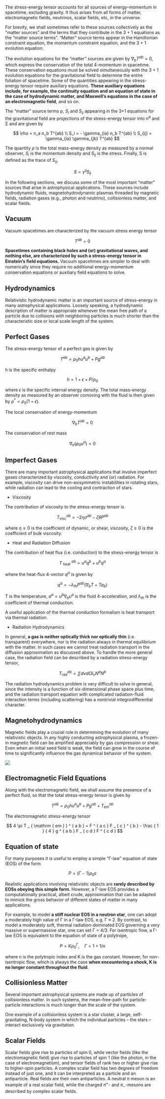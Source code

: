The stress-energy tensor accounts for all sources of energy-momentum in spacetime, excluding gravity. It thus arises from all forms of matter, electromagnetic fields, neutrinos, scalar fields, etc, in the universe.

For brevity, we shall sometimes refer to these sources collectively as the “matter sources” and the terms that they contribute in the 3 + 1 equations as the “matter source terms”. “Matter” source terms appear in the Hamiltonian constraint equation, the momentum constraint equation, and the 3 + 1 evolution equation.

The evolution equations for the “matter” sources are given by $\nabla _ { b } T ^ { a b } = 0$, which express the conservation of the total 4-momentum in spacetime. These conservation equations must be solved simultaneously with the 3 + 1 evolution equations for the gravitational field to determine the entire foliation of spacetime. Some of the quantities appearing in the stress-energy tensor require auxiliary equations. **These auxiliary equations include, for example, the continuity equation and an equation of state in the case of hydrodynamic matter, and Maxwell’s equations in the case of an electromagnetic field**, and so on.

The “matter” source terms ρ, $S_i$ and $S_{ij}$ appearing in the 3+1 equations for the gravitational field are projections of the stress-energy tensor into $n^a$ and Σ and are given by

$$
\rho = n_a n_b T^{ab}  \\
S_i = - \gamma_{ia} n_b T^{ab}  \\
S_{ij} = \gamma_{ia} \gamma_{jb} T^{ab}
$$

The quantity $\rho$ is the total mass-energy density as measured by a normal observer, $S_i$ is the momentum density and $S_{ij}$ is the stress. Finally, S is deﬁned as the trace of $S_{ij}$,

$$
S = \gamma^{ij} S_{ij}
$$

In the following sections, we discuss some of the most important “matter” sources that arise in astrophysical applications. These sources include hydrodynamic fluids, magnetohydrodynamic plasmas threaded by magnetic fields, radiation gases (e.g., photon and neutrino), collisionless matter, and scalar fields.

## Vacuum

Vacuum spacetimes are characterized by the vacuum stress energy tensor

$$
T^{ab} = 0
$$

**Spacetimes containing black holes and (or) gravitational waves, and nothing else, are characterized by such a stress-energy tensor in Einstein’s ﬁeld equations.** Vacuum spacetimes are simpler to deal with numerically since they require no additional energy-momentum conservation equations or auxiliary ﬁeld equations to solve.

## Hydrodynamics

Relativistic hydrodynamic matter is an important source of stress-energy in many astrophysical applications. Loosely speaking, a hydrodynamic description of matter is appropriate whenever the mean free path of a particle due to collisions with neighboring particles is much shorter than the characteristic size or local scale length of the system.
 
## Perfect Gases

The stress-energy tensor of a perfect gas is given by

$$
T^{ab} = \rho_0 h u^a u^b + P g^{ab}
$$

h is the specific enthalpy

$$
h = 1 + \epsilon + P / \rho _ { 0 }
$$

where $\epsilon$ is the specific internal energy density. The total mass-energy density as measured by an observer comoving with the fluid is then given by $\rho ^ { * } = \rho _ { 0 } ( 1 + \epsilon )$.

The local conservation of energy-momentum

$$
\nabla_b T^{ab} = 0
$$

The conservation of rest mass

$$
\nabla_a (\rho_0 u^a) = 0
$$

## Imperfect Gases

There are many important astrophysical applications that involve imperfect gases characterized by viscosity, conductivity and (or) radiation. For example, viscosity can drive non-axisymmetric instabilities in rotating stars, while radiation can lead to the cooling and contraction of stars.

- Viscosity

The contribution of viscosity to the stress-energy tensor is

$$
T _ { \mathrm { visc } } ^ { a b } = - 2 \eta \sigma ^ { a b } - \zeta \theta P ^ { a b }
$$
    
where $η ≥ 0$ is the coefficient of dynamic, or shear, viscosity, $ζ ≥ 0$ is the coefficient of bulk viscosity.

- Heat and Radiation Diffusion

The contribution of heat flux (i.e. conduction) to the stress-energy tensor is
    
$$
T _ { \text { heat } } ^ { a b } = u ^ { a } q ^ { b } + u ^ { b } q ^ { a }
$$
    
where the heat-flux 4-vector $q^a$ is given by
    
$$
q ^ { a } = - \lambda _ { \mathrm { th } } P ^ { a b } \left( \nabla _ { b } T + T a _ { b } \right)
$$
    
T is the temperature, $a ^ { a } = u ^ { b } \nabla _ { b } u ^ { a }$ is the fluid 4-acceleration, and $λ_{th}$ is the coefficient of thermal conduction.

A useful application of the thermal conduction formalism is heat transport via thermal radiation.
    
- Radiation Hydrodynamics

In general, **a gas is neither optically thick nor optically thin** (i.e. transparent) everywhere, nor is the radiation always in thermal equilibrium with the matter. In such cases we cannot treat radiation transport in the diffusion approximation as discussed above. To handle the more general case, the radiation field can be described by a radiation stress-energy tensor,
    
$$
T _ { \mathrm { rad } } ^ { a b } = \iint d \nu d \Omega I _ { \nu } N ^ { a } N ^ { b }
$$
    
The radiation hydrodynamics problem is very difficult to solve in general, since the intensity is a function of six-dimensional phase space plus time, and the radiation transport equation with complicated radiation-fluid interaction terms (including scattering) has a nontrivial integrodifferential character.

## Magnetohydrodynamics

Magnetic fields play a crucial role in determining the evolution of many relativistic objects. In any highly conducting astrophysical plasma, a frozen-in magnetic field can be amplified appreciably by gas compression or shear. Even when an initial seed field is weak, the field can grow in the course of time to significantly influence the gas dynamical behavior of the system.

![](media/15533330917864.jpg)

## Electromagnetic Field Equations

Along with the electromagnetic field, we shall assume the presence of a perfect fluid, so that the total stress-energy tensor is given by

$$
T ^ { a b } = \rho _ { 0 } h u ^ { a } u ^ { b } + P g ^ { a b } + T _ { \mathrm { em } } ^ { a b }
$$

The electromagnetic stress-energy tensor

$$
4 \pi T _ { \mathrm { em } } ^ { a b } = F ^ { a c } F _ { c } ^ { b } - \frac { 1 } { 4 } g ^ { a b } F _ { c d } F ^ { c d }
$$

## Equation of state

For many purposes it is useful to employ a simple “Γ-law” equation of state (EOS) of the form

$$
P = (\Gamma - 1) \rho_0 \varepsilon
$$

Realistic applications involving relativistic objects are **rarely described by EOSs obeying this simple form**. However, a Γ-law EOS provides a computationally practical, albeit crude, approximation that can be adapted to mimick the gross behavior of different states of matter in many applications.

For example, to model **a stiff nuclear EOS in a neutron star**, one can adopt a moderately high value of Γ in a Γ-law EOS, e.g. Γ ≈ 2. By contrast, to model a moderately soft, thermal radiation-dominated EOS governing a very massive or supermassive star, one can set Γ = 4/3. For isentropic flow, a Γ-law EOS is equivalent to the equation of state of a polytrope,

$$
P = K \rho _ { 0 } ^ { \Gamma } , \quad \Gamma = 1 + 1 / n
$$

where n is the polytropic index and K is the gas constant. However, for non-isentropic flow, which is always the case **when encountering a shock, K is no longer constant throughout the fluid**.

## Collisionless Matter

Several important astrophysical systems are made up of particles of collisionless matter. In such systems, the mean-free-path for particle-particle interactions is much longer than the scale of the system.

One example of a collisionless system is a star cluster, a large, self-gravitating, N-body system in which the individual particles – the stars – interact exclusively via gravitation.

## Scalar Fields

Scalar fields give rise to particles of spin 0, while vector fields (like the electromagnetic field) give rise to particles of spin 1 (like the photon, in the case of electromagnetism), and tensor fields of rank two or higher give rise to higher-spin particles. A complex scalar field has two degrees of freedom instead of just one, and it can be interpreted as a particle and an antiparticle. Real fields are their own antiparticles. A neutral π meson is an example of a real scalar field, while the charged $π^+$- and $π_−$-mesons are described by complex scalar fields.